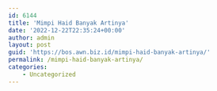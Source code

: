 ```yaml
---
id: 6144
title: 'Mimpi Haid Banyak Artinya'
date: '2022-12-22T22:35:24+00:00'
author: admin
layout: post
guid: 'https://bos.awn.biz.id/mimpi-haid-banyak-artinya/'
permalink: /mimpi-haid-banyak-artinya/
categories:
    - Uncategorized
---
```


